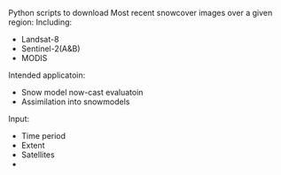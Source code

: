 Python scripts to download Most recent snowcover images over a given region:
Including:
- Landsat-8
- Sentinel-2(A&B)
- MODIS

Intended applicatoin:
- Snow model now-cast evaluatoin
- Assimilation into snowmodels

Input:
- Time period
- Extent
- Satellites
-

